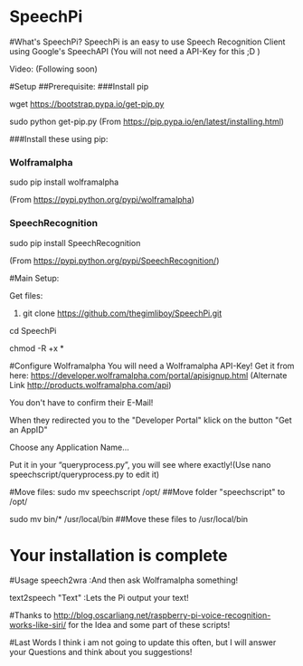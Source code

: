 

SpeechPi
========
#What's SpeechPi?
SpeechPi is an easy to use Speech Recognition Client using Google's SpeechAPI (You will not need a API-Key for this ;D )

Video: (Following soon)

#Setup
##Prerequisite:
###Install pip

wget https://bootstrap.pypa.io/get-pip.py

sudo python get-pip.py
(From  https://pip.pypa.io/en/latest/installing.html)

###Install these using pip:
### Wolframalpha
sudo pip install wolframalpha  

  (From https://pypi.python.org/pypi/wolframalpha)
### SpeechRecognition
sudo pip install SpeechRecognition

  (From https://pypi.python.org/pypi/SpeechRecognition/)

#Main Setup:

Get files:

1. git clone https://github.com/thegimliboy/SpeechPi.git


  cd SpeechPi

  chmod -R +x *

#Configure Wolframalpha
You will need a Wolframalpha API-Key!
Get it from here: https://developer.wolframalpha.com/portal/apisignup.html (Alternate Link http://products.wolframalpha.com/api)

You don't have to confirm their E-Mail!

When they redirected you to the "Developer Portal" klick on the button "Get an AppID"

Choose any Application Name...



Put it in your “queryprocess.py”, you will see where exactly!(Use nano speechscript/queryprocess.py to edit it)

#Move files:
sudo mv speechscript /opt/ ##Move folder "speechscript" to /opt/ 

sudo mv bin/* /usr/local/bin ##Move these files to /usr/local/bin

# Your installation is complete

#Usage
speech2wra	:And then ask Wolframalpha something!

text2speech "Text"	:Lets the Pi output your text!



#Thanks to
http://blog.oscarliang.net/raspberry-pi-voice-recognition-works-like-siri/ for the Idea and some part of these scripts!

#Last Words
I think i am not going to update this often, but I will answer your Questions and think about you suggestions! 
